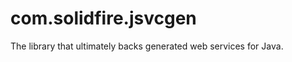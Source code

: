 com.solidfire.jsvcgen
=====================

The library that ultimately backs generated web services for Java.
